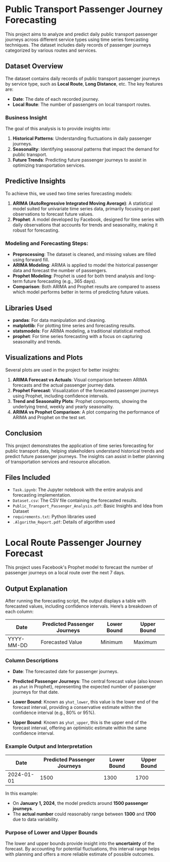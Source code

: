 # Public Transport Passenger Journey Forecasting

This project aims to analyze and predict daily public transport passenger journeys across different service types using time series forecasting techniques. The dataset includes daily records of passenger journeys categorized by various routes and services.

## Dataset Overview

The dataset contains daily records of public transport passenger journeys by service type, such as **Local Route**, **Long Distance**, etc. The key features are:
- **Date**: The date of each recorded journey.
- **Local Route**: The number of passengers on local transport routes.

### Business Insight

The goal of this analysis is to provide insights into:
1. **Historical Patterns**: Understanding fluctuations in daily passenger journeys.
2. **Seasonality**: Identifying seasonal patterns that impact the demand for public transport.
3. **Future Trends**: Predicting future passenger journeys to assist in optimizing transportation services.

## Predictive Insights

To achieve this, we used two time series forecasting models:
1. **ARIMA (AutoRegressive Integrated Moving Average)**: A statistical model suited for univariate time series data, primarily focusing on past observations to forecast future values.
2. **Prophet**: A model developed by Facebook, designed for time series with daily observations that accounts for trends and seasonality, making it robust for forecasting.

### Modeling and Forecasting Steps:
- **Preprocessing**: The dataset is cleaned, and missing values are filled using forward fill.
- **ARIMA Modeling**: ARIMA is applied to model the historical passenger data and forecast the number of passengers.
- **Prophet Modeling**: Prophet is used for both trend analysis and long-term future forecasting (e.g., 365 days).
- **Comparison**: Both ARIMA and Prophet results are compared to assess which model performs better in terms of predicting future values.

## Libraries Used

- **pandas**: For data manipulation and cleaning.
- **matplotlib**: For plotting time series and forecasting results.
- **statsmodels**: For ARIMA modeling, a traditional statistical method.
- **prophet**: For time series forecasting with a focus on capturing seasonality and trends.

## Visualizations and Plots

Several plots are used in the project for better insights:
1. **ARIMA Forecast vs Actuals**: Visual comparison between ARIMA forecasts and the actual passenger journey data.
2. **Prophet Forecast**: Visualization of the forecasted passenger journeys using Prophet, including confidence intervals.
3. **Trend and Seasonality Plots**: Prophet components, showing the underlying trend, weekly and yearly seasonality.
4. **ARIMA vs Prophet Comparison**: A plot comparing the performance of ARIMA and Prophet on the test set.

## Conclusion

This project demonstrates the application of time series forecasting for public transport data, helping stakeholders understand historical trends and predict future passenger journeys. The insights can assist in better planning of transportation services and resource allocation.

## Files Included

- `Task.ipynb`: The Jupyter notebook with the entire analysis and forecasting implementation.
- `Dataset.csv`: The CSV file containing the forecasted results.
- `Public_Transport_Passenger_Analysis.pdf`: Basic Insights and Idea from Dataset
- `requirements.txt`: Python libraries used
- `.Algorithm_Report.pdf`: Details of algorithm  used 


# Local Route Passenger Journey Forecast

This project uses Facebook's Prophet model to forecast the number of passenger journeys on a local route over the next 7 days.

## Output Explanation

After running the forecasting script, the output displays a table with forecasted values, including confidence intervals. Here’s a breakdown of each column:

| Date       | Predicted Passenger Journeys | Lower Bound | Upper Bound |
|------------|------------------------------|-------------|-------------|
| YYYY-MM-DD | Forecasted Value             | Minimum     | Maximum     |

### Column Descriptions

- **Date**: The forecasted date for passenger journeys.
  
- **Predicted Passenger Journeys**: The central forecast value (also known as `yhat` in Prophet), representing the expected number of passenger journeys for that date.

- **Lower Bound**: Known as `yhat_lower`, this value is the lower end of the forecast interval, providing a conservative estimate within the confidence interval (e.g., 80% or 95%).

- **Upper Bound**: Known as `yhat_upper`, this is the upper end of the forecast interval, offering an optimistic estimate within the same confidence interval.

### Example Output and Interpretation

| Date       | Predicted Passenger Journeys | Lower Bound | Upper Bound |
|------------|------------------------------|-------------|-------------|
| 2024-01-01 | 1500                         | 1300        | 1700        |

In this example:
- On **January 1, 2024**, the model predicts around **1500 passenger journeys**.
- The **actual number** could reasonably range between **1300** and **1700** due to data variability.

### Purpose of Lower and Upper Bounds

The lower and upper bounds provide insight into the **uncertainty** of the forecast. By accounting for potential fluctuations, this interval range helps with planning and offers a more reliable estimate of possible outcomes.
